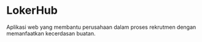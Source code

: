 # LokerHub
Aplikasi web yang membantu perusahaan dalam proses rekrutmen dengan memanfaatkan kecerdasan buatan.
